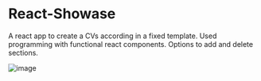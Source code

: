 # React-Showase
A react app to create a CVs according in a fixed template.
Used programming with functional react components.
Options to add and delete sections.


![image](https://user-images.githubusercontent.com/98118185/186239916-b326f1a2-1ac2-407f-9ec1-e77e210cc40b.png)
